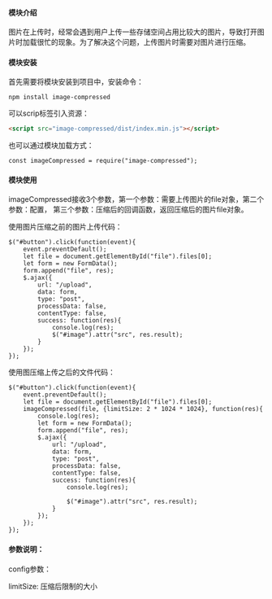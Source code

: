 #### 模块介绍
图片在上传时，经常会遇到用户上传一些存储空间占用比较大的图片，导致打开图片时加载很忙的现象。为了解决这个问题，上传图片时需要对图片进行压缩。

#### 模块安装
首先需要将模块安装到项目中，安装命令：
```
npm install image-compressed
```
可以scrip标签引入资源：
```html
<script src="image-compressed/dist/index.min.js"></script>
```

也可以通过模块加载方式：
```
const imageCompressed = require("image-compressed");
```
#### 模块使用
imageCompressed接收3个参数，第一个参数：需要上传图片的file对象，第二个参数：配置， 第三个参数：压缩后的回调函数，返回压缩后的图片file对象。

使用图片压缩之前的图片上传代码：
```
$("#button").click(function(event){
    event.preventDefault();
    let file = document.getElementById("file").files[0];
    let form = new FormData();
    form.append("file", res);
    $.ajax({
        url: "/upload",
        data: form,
        type: "post",
        processData: false,
        contentType: false,
        success: function(res){
            console.log(res);
            $("#image").attr("src", res.result);
        }
    });
});
```
使用图压缩上传之后的文件代码：
```
$("#button").click(function(event){
    event.preventDefault();
    let file = document.getElementById("file").files[0];
    imageCompressed(file, {limitSize: 2 * 1024 * 1024}, function(res){
        console.log(res);
        let form = new FormData();
        form.append("file", res);
        $.ajax({
            url: "/upload",
            data: form,
            type: "post",
            processData: false,
            contentType: false,
            success: function(res){
                console.log(res);

                $("#image").attr("src", res.result);
            }
        });
    });
});
```

#### 参数说明：
config参数：

limitSize: 压缩后限制的大小
